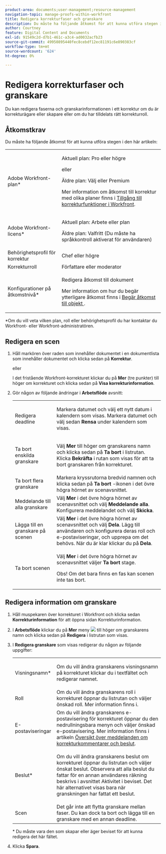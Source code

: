 ```yaml
---
product-area: documents;user-management;resource-management
navigation-topic: manage-proofs-within-workfront
title: Redigera korrekturfaser och granskare
description: Du måste ha följande åtkomst för att kunna utföra stegen i den här artikeln - REDIGERA ME.
author: Courtney
feature: Digital Content and Documents
exl-id: 91549c2d-d7b1-461c-a3c4-ad0032acfb23
source-git-commit: 49950895440fec8cebdf12ec81191c6e890383cf
workflow-type: tm+mt
source-wordcount: '624'
ht-degree: 0%

---
```


# Redigera korrekturfaser och granskare

Du kan redigera faserna och granskarinformationen i ett korrektur om du är korrekturägare eller skapare eller om du har tilldelats rätt korrekturroll.

## Åtkomstkrav

Du måste ha följande åtkomst för att kunna utföra stegen i den här artikeln:

<table style="table-layout:auto"> 
 <col> 
 <col> 
 <tbody> 
  <tr> 
   <td role="rowheader">Adobe Workfront-plan*</td> 
   <td> <p>Aktuell plan: Pro eller högre</p> <p>eller</p> <p>Äldre plan: Välj eller Premium</p> <p>Mer information om åtkomst till korrektur med olika planer finns i <a href="/help/quicksilver/administration-and-setup/manage-workfront/configure-proofing/access-to-proofing-functionality.md" class="MCXref xref">Tillgång till korrekturfunktioner i Workfront</a>.</p> </td> 
  </tr> 
  <tr> 
   <td role="rowheader">Adobe Workfront-licens*</td> 
   <td> <p>Aktuell plan: Arbete eller plan</p> <p>Äldre plan: Valfritt (Du måste ha språkkontroll aktiverat för användaren)</p> </td> 
  </tr> 
  <tr> 
   <td role="rowheader">Behörighetsprofil för korrektur </td> 
   <td>Chef eller högre</td> 
  </tr> 
  <tr> 
   <td role="rowheader">Korrekturroll</td> 
   <td>Författare eller moderator </td> 
  </tr> 
  <tr> 
   <td role="rowheader">Konfigurationer på åtkomstnivå*</td> 
   <td> <p>Redigera åtkomst till dokument</p> <p>Mer information om hur du begär ytterligare åtkomst finns i <a href="../../../workfront-basics/grant-and-request-access-to-objects/request-access.md" class="MCXref xref">Begär åtkomst till objekt </a>.</p> </td> 
  </tr> 
 </tbody> 
</table>

&#42;Om du vill veta vilken plan, roll eller behörighetsprofil du har kontaktar du Workfront- eller Workfront-administratören.

## Redigera en scen

1. Håll markören över raden som innehåller dokumentet i en dokumentlista som innehåller dokumentet och klicka sedan på **Korrektur**.

   eller

   I det fristående Workfront-korrekturet klickar du på **Mer** (tre punkter) till höger om korrekturet och klicka sedan på **Visa korrekturinformation**.

1. Gör någon av följande ändringar i **Arbetsflöde** avsnitt:

   <table style="table-layout:auto"> 
    <col> 
    <col> 
    <tbody> 
     <tr> 
      <td role="rowheader">Redigera deadline</td> 
      <td> <p>Markera datumet och välj ett nytt datum i kalendern som visas. Markera datumet och välj sedan <strong>Rensa</strong> under kalendern som visas.</p> </td> 
     </tr> 
     <tr> 
      <td role="rowheader">Ta bort enskilda granskare</td> 
      <td> <p>Välj <strong>Mer</strong> till höger om granskarens namn och klicka sedan på <strong>Ta bort</strong> i listrutan. Klicka <strong>Bekräfta</strong> i rutan som visas för att ta bort granskaren från korrekturet.</p> </td> 
     </tr> 
     <tr> 
      <td role="rowheader">Ta bort flera granskare</td> 
      <td>Markera kryssrutorna bredvid namnen och klicka sedan på <strong>Ta bort</strong> -ikonen i det övre högra hörnet av scenavsnittet.</td> 
     </tr> 
     <tr> 
      <td role="rowheader">Meddelande till alla granskare</td> 
      <td>Välj <strong>Mer</strong> i det övre högra hörnet av scenavsnittet och välj <strong>Meddelande alla</strong>. Konfigurera meddelandet och välj <strong>Skicka</strong>.</td> 
     </tr> 
     <tr> 
      <td role="rowheader">Lägga till en granskare på scenen</td> 
      <td>Välj <strong>Mer</strong> i det övre högra hörnet av scenavsnittet och välj <strong>Dela</strong>. Lägg till användaren och konfigurera deras roll och e-postaviseringar, och upprepa om det behövs. När du är klar klickar du på <strong>Dela</strong>.</td> 
     </tr> 
     <tr> 
      <td role="rowheader">Ta bort scenen</td> 
      <td> <p>Välj <strong>Mer</strong> i det övre högra hörnet av scenavsnittet väljer <strong>Ta bort</strong> stage.</p> <p>Obs! Om det bara finns en fas kan scenen inte tas bort.</p> </td> 
     </tr> 
    </tbody> 
   </table>

## Redigera information om granskare

1. Håll muspekaren över korrekturet i Workfront och klicka sedan **Korrekturinformation** för att öppna sidan Korrekturinformation.
1. I **Arbetsflöde** klickar du på **Mer** meny ![](assets/more-button-small.png) till höger om granskarens namn och klicka sedan på **Redigera** i listrutan som visas.

1. I **Redigera granskare** som visas redigerar du någon av följande uppgifter:

   <table style="table-layout:auto"> 
    <col> 
    <col> 
    <tbody> 
     <tr> 
      <td role="rowheader">Visningsnamn*</td> 
      <td> <p>Om du vill ändra granskarens visningsnamn på korrekturet klickar du i textfältet och redigerar namnet.</p> </td> 
     </tr> 
     <tr> 
      <td role="rowheader">Roll</td> 
      <td>Om du vill ändra granskarens roll i korrekturet öppnar du listrutan och väljer önskad roll. Mer information finns i.</td> 
     </tr> 
     <tr> 
      <td role="rowheader">E-postaviseringar</td> 
      <td>Om du vill ändra granskarens e-postavisering för korrekturet öppnar du den nedrullningsbara menyn och väljer önskad e-postavisering. Mer information finns i artikeln <a href="../../../review-and-approve-work/proofing/proofing-overview/notifications-proof-comments-decisions.md" class="MCXref xref">Översikt över meddelanden om korrekturkommentarer och beslut</a>.</td> 
     </tr> 
     <tr data-mc-conditions=""> 
      <td role="rowheader">Beslut*</td> 
      <td> <p>Om du vill ändra granskarens beslut om korrekturet öppnar du listrutan och väljer önskat beslut. Observera att alla beslut du fattar för en annan användares räkning beskrivs i avsnittet Aktivitet i beviset. Det här alternativet visas bara när granskningen har fattat ett beslut.</p> </td> 
     </tr> 
     <tr> 
      <td role="rowheader">Scen</td> 
      <td>Det går inte att flytta granskare mellan faser. Du kan dock ta bort och lägga till en granskare med en annan deadline.</td> 
     </tr> 
    </tbody> 
   </table>

   &#42; Du måste vara den som skapar eller äger beviset för att kunna redigera det här fältet.

1. Klicka **Spara**.
